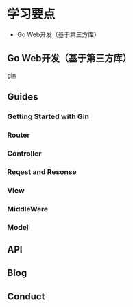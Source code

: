 # 学习要点
- Go Web开发（基于第三方库）

## Go Web开发（基于第三方库）
[gin](https://gin-gonic.github.io/gin/)

## Guides
### Getting Started with Gin
### Router
### Controller
### Reqest and Resonse
### View
### MiddleWare
### Model

## API
## Blog
## Conduct
